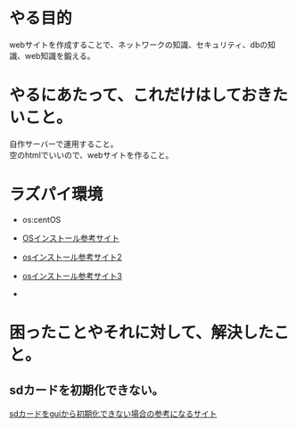 # やる目的
webサイトを作成することで、ネットワークの知識、セキュリティ、dbの知識、web知識を鍛える。  

# やるにあたって、これだけはしておきたいこと。
自作サーバーで運用すること。  
空のhtmlでいいので、webサイトを作ること。  

# ラズパイ環境
 - os:centOS  


 - [OSインストール参考サイト](https://eng-entrance.com/linux-centos-install)  

 - [osインストール参考サイト2](https://buildlogs.centos.org/centos/7/isos/armhfp/)  
 - [osインストール参考サイト3](https://qiita.com/NAZA/items/38303564dde29977d79e)  
 -


# 困ったことやそれに対して、解決したこと。
## sdカードを初期化できない。

[sdカードをguiから初期化できない場合の参考になるサイト](https://hajipro.com/apple/mac-sd-format-error]s)  
